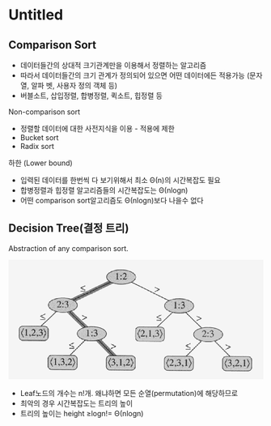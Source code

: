 # Untitled

## Comparison Sort

* 데이터들간의 상대적 크기관계만을 이용해서 정렬하는 알고리즘
* 따라서 데이터들간의 크기 관계가 정의되어 있으면 어떤 데이터에든 적용가능 \(문자열, 알파 벳, 사용자 정의 객체 등\)
* 버블소트, 삽입정렬, 합병정렬, 퀵소트, 힙정렬 등

Non-comparison sort

* 정렬할 데이터에 대한 사전지식을 이용 - 적용에 제한 
* Bucket sort 
* Radix sort

하한 \(Lower bound\)

* 입력된 데이터를 한번씩 다 보기위해서 최소 Θ\(n\)의 시간복잡도 필요 
* 합병정렬과 힙정렬 알고리즘들의 시간복잡도는 Θ\(nlogn\) 
* 어떤 comparison sort알고리즘도 Θ\(nlogn\)보다 나을수 없다

## Decision Tree\(결정 트리\)

Abstraction of any comparison sort.

![&#xAC12;&#xC774; &#xC544;&#xB2C8;&#xB77C; 1&#xBC88; &#xB370;&#xC774;&#xD130;, 2&#xBC88;&#xB370;&#xC774;&#xD130; &#xBE44;&#xAD50;&#xD55C;&#xB2E4;&#xB294; &#xB73B;](.gitbook/assets/image%20%2818%29.png)

* Leaf노드의 개수는 n!개. 왜냐하면 모든 순열\(permutation\)에 해당하므로
* 최악의 경우 시간복잡도는 트리의 높이 
* 트리의 높이는 height ≥logn!= Θ\(nlogn\)

